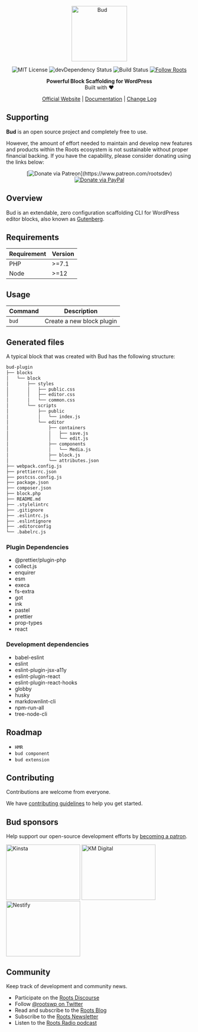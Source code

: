 <p align="center">
  <img alt="Bud" src="https://cdn.roots.io/app/uploads/logo-bud.svg" width="150">
</p>

<p align="center">
  <img alt="MIT License" src="https://img.shields.io/github/license/roots/bud?color=%23525ddc&style=flat-square">

  <img alt="devDependency Status" src="https://img.shields.io/david/dev/roots/bud.svg?style=flat-square">

  <img alt="Build Status" src="https://img.shields.io/circleci/project/github/roots/bud/master.svg?style=flat-square">

  <a href="https://twitter.com/rootswp">
    <img alt="Follow Roots" src="https://img.shields.io/twitter/follow/rootswp.svg?style=flat-square&color=1da1f2" />
  </a>
</p>

<p align="center">
  <strong>Powerful Block Scaffolding for WordPress</strong>
  <br />
  Built with ❤️
</p>

<p align="center">
  <a href="https://roots.io">Official Website</a> | <a href="https://roots.io/docs/bud/master/usage">Documentation</a> | <a href="https://roots.io/docs/bud/master/changes">Change Log</a>
</p>

## Supporting

**Bud** is an open source project and completely free to use.

However, the amount of effort needed to maintain and develop new features and products within the Roots ecosystem is not sustainable without proper financial backing. If you have the capability, please consider donating using the links below:

<div align="center">

[![Donate via Patreon](https://img.shields.io/badge/donate-patreon-orange.svg?style=flat-square&logo=patreon")](https://www.patreon.com/rootsdev)
[![Donate via PayPal](https://img.shields.io/badge/donate-paypal-blue.svg?style=flat-square&logo=paypal)](https://www.paypal.me/rootsdev)

</div>

## Overview

Bud is an extendable, zero configuration scaffolding CLI for WordPress editor blocks, also known as [Gutenberg](https://wordpress.org/gutenberg/).

## Requirements

| Requirement | Version |
| ----------- | ------- |
| PHP         | >=7.1   |
| Node        | >=12    |

## Usage

| Command | Description               |
| ------- | ------------------------- |
| `bud`   | Create a new block plugin |

## Generated files

A typical block that was created with Bud has the following structure:

```sh
bud-plugin
├── blocks
│   └── block
│       ├── styles
│       │   ├── public.css
│       │   ├── editor.css
│       │   └── common.css
│       └── scripts
│           ├── public
│           │   └── index.js
│           └── editor
│               ├── containers
│               │   ├── save.js
│               │   └── edit.js
│               ├── components
│               │   └── Media.js
│               ├── block.js
│               └── attributes.json
├── webpack.config.js
├── prettierrc.json
├── postcss.config.js
├── package.json
├── composer.json
├── block.php
├── README.md
├── .stylelintrc
├── .gitignore
├── .eslintrc.js
├── .eslintignore
├── .editorconfig
└── .babelrc.js
```

### Plugin Dependencies

- @prettier/plugin-php
- collect.js
- enquirer
- esm
- execa
- fs-extra
- got
- ink
- pastel
- prettier
- prop-types
- react

### Development dependencies

- babel-eslint
- eslint
- eslint-plugin-jsx-a11y
- eslint-plugin-react
- eslint-plugin-react-hooks
- globby
- husky
- markdownlint-cli
- npm-run-all
- tree-node-cli

## Roadmap

- `HMR`
- `bud component`
- `bud extension`

## Contributing

Contributions are welcome from everyone.

We have [contributing guidelines](https://github.com/roots/guidelines/blob/master/CONTRIBUTING.md) to help you get started.

## Bud sponsors

Help support our open-source development efforts by [becoming a patron](https://www.patreon.com/rootsdev).

<a href="https://kinsta.com/?kaid=OFDHAJIXUDIV"><img src="https://cdn.roots.io/app/uploads/kinsta.svg" alt="Kinsta" width="200" height="150"></a> <a href="https://k-m.com/"><img src="https://cdn.roots.io/app/uploads/km-digital.svg" alt="KM Digital" width="200" height="150"></a> <a href="https://nestify.io/?utm_source=roots&utm_medium=banner&utm_campaign=footer"><img src="https://cdn.roots.io/app/uploads/nestify.svg" alt="Nestify" width="200" height="150"></a>

## Community

Keep track of development and community news.

- Participate on the [Roots Discourse](https://discourse.roots.io/)
- Follow [@rootswp on Twitter](https://twitter.com/rootswp)
- Read and subscribe to the [Roots Blog](https://roots.io/blog/)
- Subscribe to the [Roots Newsletter](https://roots.io/subscribe/)
- Listen to the [Roots Radio podcast](https://roots.io/podcast/)
